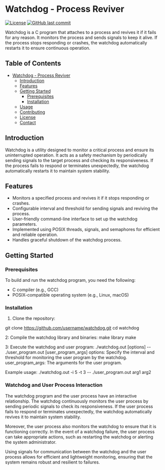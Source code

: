 # Watchdog - Process Reviver

[![License](https://img.shields.io/badge/License-MIT-blue.svg)](LICENSE)
[![GitHub last commit](https://img.shields.io/github/last-commit/username/watchdog.svg)](https://github.com/username/watchdog/commits/master)

Watchdog is a C program that attaches to a process and revives it if it fails for any reason. It monitors the process and sends signals to keep it alive. If the process stops responding or crashes, the watchdog automatically restarts it to ensure continuous operation.

## Table of Contents

- [Watchdog - Process Reviver](#watchdog---process-reviver)
  - [Introduction](#introduction)
  - [Features](#features)
  - [Getting Started](#getting-started)
    - [Prerequisites](#prerequisites)
    - [Installation](#installation)
  - [Usage](#usage)
  - [Contributing](#contributing)
  - [License](#license)
  - [Contact](#contact)

## Introduction

Watchdog is a utility designed to monitor a critical process and ensure its uninterrupted operation. It acts as a safety mechanism by periodically sending signals to the target process and checking its responsiveness. If the process fails to respond or terminates unexpectedly, the watchdog automatically restarts it to maintain system stability.

## Features

- Monitors a specified process and revives it if it stops responding or crashes.
- Configurable interval and threshold for sending signals and reviving the process.
- User-friendly command-line interface to set up the watchdog parameters.
- Implemented using POSIX threads, signals, and semaphores for efficient and reliable operation.
- Handles graceful shutdown of the watchdog process.

## Getting Started

### Prerequisites

To build and run the watchdog program, you need the following:

- C compiler (e.g., GCC)
- POSIX-compatible operating system (e.g., Linux, macOS)

### Installation

1. Clone the repository:

git clone https://github.com/username/watchdog.git
cd watchdog

2: Compile the watchdog library and binaries:
make library
make

3: Execute the watchdog and user program:
./watchdog.out [options] -- ./user_program.out [user_program_args]
options: Specify the interval and threshold for monitoring the user program by the watchdog.
user_program_args: The arguments for the user program.

Example usage:
./watchdog.out -i 5 -t 3 -- ./user_program.out arg1 arg2

### Watchdog and User Process Interaction
The watchdog program and the user process have an interactive relationship. The watchdog continuously monitors the user process by sending periodic signals to check its responsiveness. If the user process fails to respond or terminates unexpectedly, the watchdog automatically revives it to maintain system stability.

Moreover, the user process also monitors the watchdog to ensure that it is functioning correctly. In the event of a watchdog failure, the user process can take appropriate actions, such as restarting the watchdog or alerting the system administrator.

Using signals for communication between the watchdog and the user process allows for efficient and lightweight monitoring, ensuring that the system remains robust and resilient to failures.
